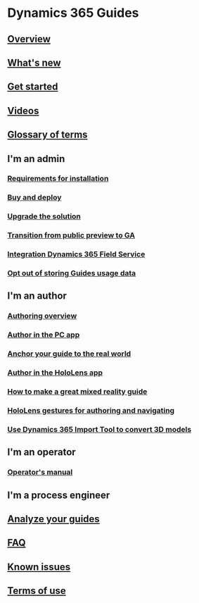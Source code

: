 # Dynamics 365 Guides
## [Overview](index.md)
## [What's new](new.md)
## [Get started](get-started.md)
## [Videos](videos.md)
## [Glossary of terms](glossary.md)
## I'm an admin
### [Requirements for installation](requirements.md)
### [Buy and deploy](setup.md)
### [Upgrade the solution](upgrade.md)
### [Transition from public preview to GA](public-preview-transition.md)
### [Integration Dynamics 365 Field Service](field-service.md)
### [Opt out of storing Guides usage data](data-opt-out.md)
## I'm an author
### [Authoring overview](authoring-overview.md)
### [Author in the PC app](pc-authoring.md)
### [Anchor your guide to the real world](anchor.md)
### [Author in the HoloLens app](hololens-authoring.md)
### [How to make a great mixed reality guide](great-guide.md)
### [HoloLens gestures for authoring and navigating](authoring-gestures.md)
### [Use Dynamics 365 Import Tool to convert 3D models](import-tool.md)
## I'm an operator
### [Operator's manual](operator-guide.md)
## I'm a process engineer
## [Analyze your guides](analytics-guide.md)
## [FAQ](faq.md)
## [Known issues](known-issues.md)
## [Terms of use](../legal/guides-service-terms.md)

